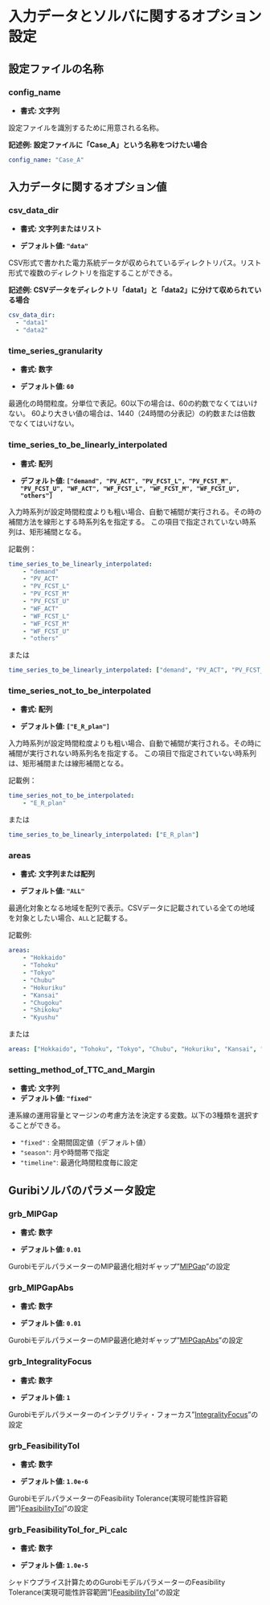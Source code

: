 # 入力データとソルバに関するオプション設定

## 設定ファイルの名称

### config_name

- **書式: 文字列**

設定ファイルを識別するために用意される名称。

**記述例: 設定ファイルに「Case_A」という名称をつけたい場合**

```yaml
config_name: "Case_A"
```

## 入力データに関するオプション値

### csv_data_dir

- **書式: 文字列またはリスト**

- **デフォルト値: `"data"`**

CSV形式で書かれた電力系統データが収められているディレクトリパス。リスト形式で複数のディレクトリを指定することができる。

**記述例: CSVデータをディレクトリ「data1」と「data2」に分けて収められている場合**

```yaml
csv_data_dir:
  - "data1"
  - "data2"
```
### time_series_granularity

- **書式: 数字**

- **デフォルト値: `60`**

最適化の時間粒度。分単位で表記。60以下の場合は、60の約数でなくてはいけない。
60より大きい値の場合は、1440（24時間の分表記）の約数または倍数でなくてはいけない。

### time_series_to_be_linearly_interpolated

- **書式: 配列**

- **デフォルト値: `["demand", "PV_ACT", "PV_FCST_L", "PV_FCST_M", "PV_FCST_U", "WF_ACT", "WF_FCST_L", "WF_FCST_M", "WF_FCST_U", "others"]`**

入力時系列が設定時間粒度よりも粗い場合、自動で補間が実行される。その時の補間方法を線形とする時系列名を指定する。
この項目で指定されていない時系列は、矩形補間となる。

記載例：

```yaml
time_series_to_be_linearly_interpolated:
    - "demand"
    - "PV_ACT"
    - "PV_FCST_L"
    - "PV_FCST_M"
    - "PV_FCST_U"
    - "WF_ACT"
    - "WF_FCST_L"
    - "WF_FCST_M"
    - "WF_FCST_U"
    - "others"

```

または

```yaml
time_series_to_be_linearly_interpolated: ["demand", "PV_ACT", "PV_FCST_L", "PV_FCST_M", "PV_FCST_U", "WF_ACT", "WF_FCST_L", "WF_FCST_M", "WF_FCST_U", "others"]
```


### time_series_not_to_be_interpolated

- **書式: 配列**

- **デフォルト値: `["E_R_plan"]`**

入力時系列が設定時間粒度よりも粗い場合、自動で補間が実行される。その時に補間が実行されない時系列名を指定する。
この項目で指定されていない時系列は、矩形補間または線形補間となる。

記載例：

```yaml
time_series_not_to_be_interpolated:
    - "E_R_plan"
```

または

```yaml
time_series_to_be_linearly_interpolated: ["E_R_plan"]
```


### areas

- **書式: 文字列または配列**

- **デフォルト値: `"ALL"`**

最適化対象となる地域を配列で表示。CSVデータに記載されている全ての地域を対象としたい場合、`ALL`と記載する。

記載例:

```yaml
areas:
    - "Hokkaido"
    - "Tohoku"
    - "Tokyo"
    - "Chubu"
    - "Hokuriku"
    - "Kansai"
    - "Chugoku"
    - "Shikoku"
    - "Kyushu"
```

または

```yaml
areas: ["Hokkaido", "Tohoku", "Tokyo", "Chubu", "Hokuriku", "Kansai", "Chugoku", "Shikoku", "Kyushu"]
```


### setting_method_of_TTC_and_Margin

- **書式: 文字列**
- **デフォルト値: `"fixed"`**

連系線の運用容量とマージンの考慮方法を決定する変数。以下の3種類を選択することができる。

- `"fixed"` : 全期間固定値（デフォルト値）
- `"season"`: 月や時間帯で指定
- `"timeline"`: 最適化時間粒度毎に設定

## Guribiソルバのパラメータ設定

### grb_MIPGap

- **書式: 数字**

- **デフォルト値: `0.01`**

GurobiモデルパラメーターのMIP最適化相対ギャップ”[MIPGap](https://www.gurobi.com/documentation/9.5/refman/mipgap2.html)”の設定

### grb_MIPGapAbs

- **書式: 数字**

- **デフォルト値: `0.01`**

GurobiモデルパラメーターのMIP最適化絶対ギャップ”[MIPGapAbs](https://www.gurobi.com/documentation/9.5/refman/mipgapabs.html)”の設定

### grb_IntegralityFocus

- **書式: 数字**

- **デフォルト値: `1`**

Gurobiモデルパラメーターのインテグリティ・フォーカス”[IntegralityFocus](https://www.gurobi.com/documentation/9.5/refman/integralityfocus.html)”の設定

### grb_FeasibilityTol

- **書式: 数字**

- **デフォルト値: `1.0e-6`**

GurobiモデルパラメーターのFeasibility Tolerance(実現可能性許容範囲”)[FeasibilityTol](https://www.gurobi.com/documentation/9.5/refman/integralityfocus.html)”の設定

### grb_FeasibilityTol_for_Pi_calc

- **書式: 数字**

- **デフォルト値: `1.0e-5`**

シャドウプライス計算ためのGurobiモデルパラメーターのFeasibility Tolerance(実現可能性許容範囲”)[FeasibilityTol](https://www.gurobi.com/documentation/9.5/refman/feasibilitytol.html)”の設定
